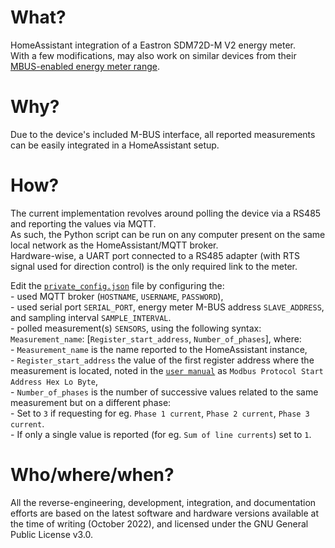 # What?
HomeAssistant integration of a Eastron SDM72D-M V2 energy meter.  
With a few modifications, may also work on similar devices from their [MBUS-enabled energy meter range](http://eastrongroup.com).  
 
# Why?
Due to the device's included M-BUS interface, all reported measurements can be easily integrated in a HomeAssistant setup.

# How?
The current implementation revolves around polling the device via a RS485 and reporting the values via MQTT.  
As such, the Python script can be run on any computer present on the same local network as the HomeAssistant/MQTT broker.  
Hardware-wise, a UART port connected to a RS485 adapter (with RTS signal used for direction control) is the only required link to the meter.  

Edit the [`private_config.json`](scripts/private_config.json) file by configuring the:  
	- used MQTT broker (`HOSTNAME`, `USERNAME`, `PASSWORD`),  
	- used serial port `SERIAL_PORT`, energy meter M-BUS address `SLAVE_ADDRESS`, and sampling interval `SAMPLE_INTERVAL`.  
	- polled measurement(s) `SENSORS`, using the following syntax: `Measurement_name`: [`Register_start_address`, `Number_of_phases`], where:  
		- `Measurement_name` is the name reported to the HomeAssistant instance,  
		- `Register_start_address` the value of the first register address where the measurement is located, noted in the [`user manual`](docs/SDM72DM-V2.pdf) as `Modbus Protocol Start Address Hex Lo Byte`,  
		- `Number_of_phases` is the number of successive values related to the same measurement but on a different phase:  
		- Set to `3` if requesting for eg. `Phase 1 current`, `Phase 2 current`, `Phase 3 current`.  
		- If only a single value is reported (for eg. `Sum of line currents`) set to `1`.  

# Who/where/when?
All the reverse-engineering, development, integration, and documentation efforts are based on the latest software and hardware versions available at the time of writing (October 2022), and licensed under the GNU General Public License v3.0.
